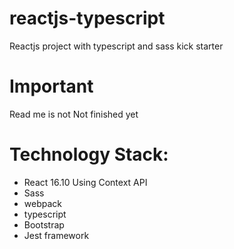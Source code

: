 # reactjs-typescript
Reactjs project with typescript and sass kick starter

# Important
Read me is not Not finished yet

# Technology Stack:

* React 16.10
  Using Context API
* Sass
* webpack
* typescript
* Bootstrap
* Jest framework